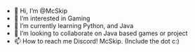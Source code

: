 - 👋 Hi, I’m @McSkip
- 👀 I’m interested in Gaming
- 🌱 I’m currently learning Python, and Java
- 💞️ I’m looking to collaborate on Java based games or project
- 📫 How to reach me Discord! McSkip. (Include the dot c:)

<!---
McSkip/McSkip is a ✨ special ✨ repository because its `README.md` (this file) appears on your GitHub profile.
You can click the Preview link to take a look at your changes.
--->
